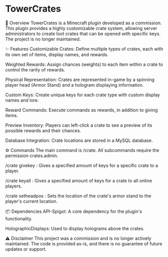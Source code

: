 # TowerCrates
📜 Overview
TowerCrates is a Minecraft plugin developed as a commission. This plugin provides a highly customizable crate system, allowing server administrators to create loot crates that can be opened with specific keys. The project is no longer maintained.

✨ Features
Customizable Crates: Define multiple types of crates, each with its own set of items, display names, and rewards.

Weighted Rewards: Assign chances (weights) to each item within a crate to control the rarity of rewards.

Physical Representation: Crates are represented in-game by a spinning player head (Armor Stand) and a hologram displaying information.

Custom Keys: Create unique keys for each crate type with custom display names and lore.

Reward Commands: Execute commands as rewards, in addition to giving items.

Preview Inventory: Players can left-click a crate to see a preview of its possible rewards and their chances.

Database Integration: Crate locations are stored in a MySQL database.

⚙️ Commands
The main command is /crate. All subcommands require the permission crates.admin.

/crate givekey <player> <crate> <amount>: Gives a specified amount of keys for a specific crate to a player.

/crate keyall <crate> <amount>: Gives a specified amount of keys for a crate to all online players.

/crate setheadpos <crate>: Sets the location of the crate's armor stand to the player's current location.

📦 Dependencies
API-Spigot: A core dependency for the plugin's functionality.

HolographicDisplays: Used to display holograms above the crates.

⚠️ Disclaimer
This project was a commission and is no longer actively maintained. The code is provided as-is, and there is no guarantee of future updates or support.
